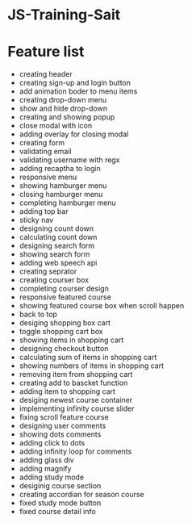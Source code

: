 # JS-Training-Sait

# Feature list
  - creating header
  - creating sign-up and login button
  - add animation boder to menu items
  - creating drop-down menu
  - show and hide drop-down 
  - creating and showing popup
  - close modal with icon
  - adding overlay for closing modal
  - creating form 
  - validating email
  - validating username with regx
  - adding recaptha to login
  - responsive menu
  - showing hamburger menu
  - closing hamburger menu
  - completing hamburger menu
  - adding top bar 
  - sticky nav
  - designing count down
  - calculating count down
  - designing search form
  - showing search form
  - adding web speech api
  - creating seprator
  - creating courser box
  - completing courser design
  - responsive featured course
  - showing featured course box when scroll happen
  - back to top 
  - desiging shopping box cart
  - toggle shopping cart box
  - showing items in shopping cart 
  - designing checkout button
  - calculating sum of items in shopping cart
  - showing numbers of items in shopping cart
  - removing item from shopping cart
  - creating add to bascket function 
  - adding item to shopping cart
  - desiging newest course container
  - implementing infinity course slider
  - fixing scroll feature course
  - designing user comments 
  - showing dots comments
  - adding click to dots
  - adding infinity loop for comments
  - adding glass div
  - adding magnify 
  - adding study mode
  - desiginig course section
  - creating accordian for season course
  - fixed study mode button
  - fixed course detail info
